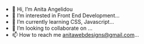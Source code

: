 - 👋 Hi, I’m Anita Angelidou
- 👀 I’m interested in Front End Development...
- 🌱 I’m currently learning CSS, Javascript...
- 💞️ I’m looking to collaborate on ...
- 📫 How to reach me anitawebdesigns@gmail.com...

<!---
anitaki/anitaki is a ✨ special ✨ repository because its `README.md` (this file) appears on your GitHub profile.
You can click the Preview link to take a look at your changes.
--->
